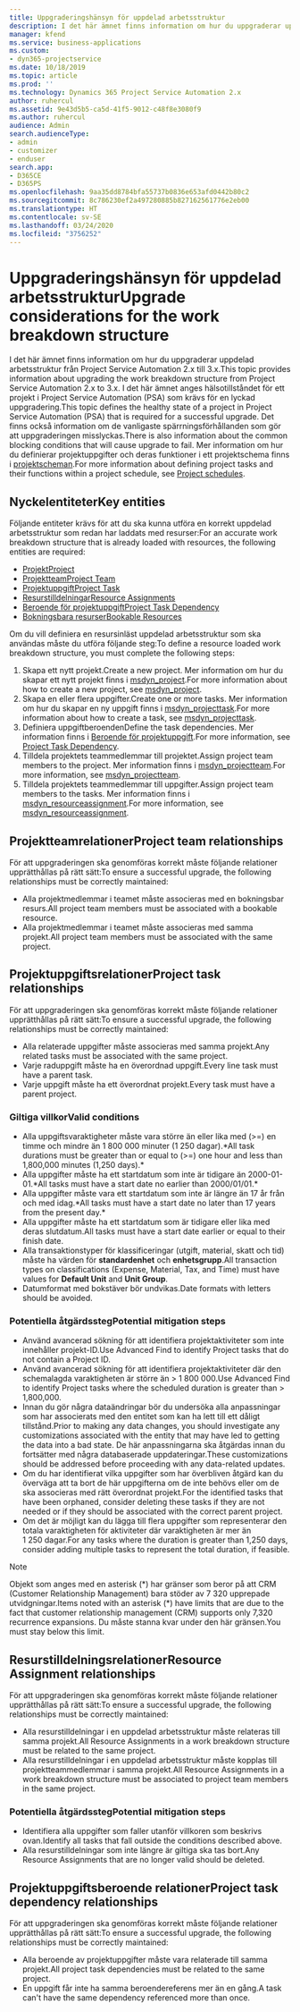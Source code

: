 ```yaml
---
title: Uppgraderingshänsyn för uppdelad arbetsstruktur
description: I det här ämnet finns information om hur du uppgraderar uppdelad arbetsstruktur från Project Service Automation 2.x till 3.x.
manager: kfend
ms.service: business-applications
ms.custom:
- dyn365-projectservice
ms.date: 10/18/2019
ms.topic: article
ms.prod: ''
ms.technology: Dynamics 365 Project Service Automation 2.x
author: ruhercul
ms.assetid: 9e43d5b5-ca5d-41f5-9012-c48f8e3080f9
ms.author: ruhercul
audience: Admin
search.audienceType:
- admin
- customizer
- enduser
search.app:
- D365CE
- D365PS
ms.openlocfilehash: 9aa35dd8784bfa55737b0836e653afd0442b80c2
ms.sourcegitcommit: 8c786230ef2a497280885b827162561776e2eb00
ms.translationtype: HT
ms.contentlocale: sv-SE
ms.lasthandoff: 03/24/2020
ms.locfileid: "3756252"
---
```

# <a name="upgrade-considerations-for-the-work-breakdown-structure"></a><span data-ttu-id="40ac3-103">Uppgraderingshänsyn för uppdelad arbetsstruktur</span><span class="sxs-lookup"><span data-stu-id="40ac3-103">Upgrade considerations for the work breakdown structure</span></span>
<span data-ttu-id="40ac3-104">I det här ämnet finns information om hur du uppgraderar uppdelad arbetsstruktur från Project Service Automation 2.x till 3.x.</span><span class="sxs-lookup"><span data-stu-id="40ac3-104">This topic provides information about upgrading the work breakdown structure from Project Service Automation 2.x to 3.x.</span></span> <span data-ttu-id="40ac3-105">I det här ämnet anges hälsotillståndet för ett projekt i Project Service Automation (PSA) som krävs för en lyckad uppgradering.</span><span class="sxs-lookup"><span data-stu-id="40ac3-105">This topic defines the healthy state of a project in Project Service Automation (PSA) that is required for a successful upgrade.</span></span> <span data-ttu-id="40ac3-106">Det finns också information om de vanligaste spärrningsförhållanden som gör att uppgraderingen misslyckas.</span><span class="sxs-lookup"><span data-stu-id="40ac3-106">There is also information about the common blocking conditions that will cause upgrade to fail.</span></span> <span data-ttu-id="40ac3-107">Mer information om hur du definierar projektuppgifter och deras funktioner i ett projektschema finns i [projektscheman](project-creating.md).</span><span class="sxs-lookup"><span data-stu-id="40ac3-107">For more information about defining project tasks and their functions within a project schedule, see [Project schedules](project-creating.md).</span></span>

## <a name="key-entities"></a><span data-ttu-id="40ac3-108">Nyckelentiteter</span><span class="sxs-lookup"><span data-stu-id="40ac3-108">Key entities</span></span>
<span data-ttu-id="40ac3-109">Följande entiteter krävs för att du ska kunna utföra en korrekt uppdelad arbetsstruktur som redan har laddats med resurser:</span><span class="sxs-lookup"><span data-stu-id="40ac3-109">For an accurate work breakdown structure that is already loaded with resources, the following entities are required:</span></span>

- [<span data-ttu-id="40ac3-110">Projekt</span><span class="sxs-lookup"><span data-stu-id="40ac3-110">Project</span></span>](../developer/entities/msdyn_project.md)
- [<span data-ttu-id="40ac3-111">Projektteam</span><span class="sxs-lookup"><span data-stu-id="40ac3-111">Project Team</span></span>](../developer/entities/msdyn_projectteam.md)
- [<span data-ttu-id="40ac3-112">Projektuppgift</span><span class="sxs-lookup"><span data-stu-id="40ac3-112">Project Task</span></span>](../developer/entities/msdyn_projecttask.md)
- [<span data-ttu-id="40ac3-113">Resurstilldelningar</span><span class="sxs-lookup"><span data-stu-id="40ac3-113">Resource Assignments</span></span>](../developer/entities/msdyn_resourceassignment.md)
- [<span data-ttu-id="40ac3-114">Beroende för projektuppgift</span><span class="sxs-lookup"><span data-stu-id="40ac3-114">Project Task Dependency</span></span>](../developer/entities/msdyn_projecttaskdependency.md)
- [<span data-ttu-id="40ac3-115">Bokningsbara resurser</span><span class="sxs-lookup"><span data-stu-id="40ac3-115">Bookable Resources</span></span>](../developer/entities/bookableresource.md)

<span data-ttu-id="40ac3-116">Om du vill definiera en resursinläst uppdelad arbetsstruktur som ska användas måste du utföra följande steg:</span><span class="sxs-lookup"><span data-stu-id="40ac3-116">To define a resource loaded work breakdown structure, you must complete the following steps:</span></span>

1. <span data-ttu-id="40ac3-117">Skapa ett nytt projekt.</span><span class="sxs-lookup"><span data-stu-id="40ac3-117">Create a new project.</span></span> <span data-ttu-id="40ac3-118">Mer information om hur du skapar ett nytt projekt finns i [msdyn_project](../developer/entities/msdyn_project.md).</span><span class="sxs-lookup"><span data-stu-id="40ac3-118">For more information about how to create a new project, see [msdyn_project](../developer/entities/msdyn_project.md).</span></span>
2. <span data-ttu-id="40ac3-119">Skapa en eller flera uppgifter.</span><span class="sxs-lookup"><span data-stu-id="40ac3-119">Create one or more tasks.</span></span> <span data-ttu-id="40ac3-120">Mer information om hur du skapar en ny uppgift finns i [msdyn_projecttask](../developer/entities/msdyn_projecttask.md).</span><span class="sxs-lookup"><span data-stu-id="40ac3-120">For more information about how to create a task, see [msdyn_projecttask](../developer/entities/msdyn_projecttask.md).</span></span>
3. <span data-ttu-id="40ac3-121">Definiera uppgiftberoenden</span><span class="sxs-lookup"><span data-stu-id="40ac3-121">Define the task dependencies.</span></span> <span data-ttu-id="40ac3-122">Mer information finns i [Beroende för projektuppgift](../developer/entities/msdyn_projecttaskdependency.md).</span><span class="sxs-lookup"><span data-stu-id="40ac3-122">For more information, see [Project Task Dependency](../developer/entities/msdyn_projecttaskdependency.md).</span></span>
4. <span data-ttu-id="40ac3-123">Tilldela projektets teammedlemmar till projektet.</span><span class="sxs-lookup"><span data-stu-id="40ac3-123">Assign project team members to the project.</span></span> <span data-ttu-id="40ac3-124">Mer information finns i [msdyn_projectteam](../developer/entities/msdyn_projectteam.md).</span><span class="sxs-lookup"><span data-stu-id="40ac3-124">For more information, see [msdyn_projectteam](../developer/entities/msdyn_projectteam.md).</span></span>
5. <span data-ttu-id="40ac3-125">Tilldela projektets teammedlemmar till uppgifter.</span><span class="sxs-lookup"><span data-stu-id="40ac3-125">Assign project team members to the tasks.</span></span> <span data-ttu-id="40ac3-126">Mer information finns i [msdyn_resourceassignment](../developer/entities/msdyn_resourceassignment.md).</span><span class="sxs-lookup"><span data-stu-id="40ac3-126">For more information, see [msdyn_resourceassignment](../developer/entities/msdyn_resourceassignment.md).</span></span>

## <a name="project-team-relationships"></a><span data-ttu-id="40ac3-127">Projektteamrelationer</span><span class="sxs-lookup"><span data-stu-id="40ac3-127">Project team relationships</span></span>

<span data-ttu-id="40ac3-128">För att uppgraderingen ska genomföras korrekt måste följande relationer upprätthållas på rätt sätt:</span><span class="sxs-lookup"><span data-stu-id="40ac3-128">To ensure a successful upgrade, the following relationships must be correctly maintained:</span></span>
- <span data-ttu-id="40ac3-129">Alla projektmedlemmar i teamet måste associeras med en bokningsbar resurs.</span><span class="sxs-lookup"><span data-stu-id="40ac3-129">All project team members must be associated with a bookable resource.</span></span>
- <span data-ttu-id="40ac3-130">Alla projektmedlemmar i teamet måste associeras med samma projekt.</span><span class="sxs-lookup"><span data-stu-id="40ac3-130">All project team members must be associated with the same project.</span></span> 

## <a name="project-task-relationships"></a><span data-ttu-id="40ac3-131">Projektuppgiftsrelationer</span><span class="sxs-lookup"><span data-stu-id="40ac3-131">Project task relationships</span></span>
<span data-ttu-id="40ac3-132">För att uppgraderingen ska genomföras korrekt måste följande relationer upprätthållas på rätt sätt:</span><span class="sxs-lookup"><span data-stu-id="40ac3-132">To ensure a successful upgrade, the following relationships must be correctly maintained:</span></span>

- <span data-ttu-id="40ac3-133">Alla relaterade uppgifter måste associeras med samma projekt.</span><span class="sxs-lookup"><span data-stu-id="40ac3-133">Any related tasks must be associated with the same project.</span></span>
- <span data-ttu-id="40ac3-134">Varje raduppgift måste ha en överordnad uppgift.</span><span class="sxs-lookup"><span data-stu-id="40ac3-134">Every line task must have a parent task.</span></span>
- <span data-ttu-id="40ac3-135">Varje uppgift måste ha ett överordnat projekt.</span><span class="sxs-lookup"><span data-stu-id="40ac3-135">Every task must have a parent project.</span></span>

### <a name="valid-conditions"></a><span data-ttu-id="40ac3-136">Giltiga villkor</span><span class="sxs-lookup"><span data-stu-id="40ac3-136">Valid conditions</span></span>

- <span data-ttu-id="40ac3-137">Alla uppgiftsvaraktigheter måste vara större än eller lika med (>=) en timme och mindre än 1 800 000 minuter (1 250 dagar).\*</span><span class="sxs-lookup"><span data-stu-id="40ac3-137">All task durations must be greater than or equal to (>=) one hour and less than 1,800,000 minutes (1,250 days).\*</span></span>
- <span data-ttu-id="40ac3-138">Alla uppgifter måste ha ett startdatum som inte är tidigare än 2000-01-01.\*</span><span class="sxs-lookup"><span data-stu-id="40ac3-138">All tasks must have a start date no earlier than 2000/01/01.\*</span></span>
- <span data-ttu-id="40ac3-139">Alla uppgifter måste vara ett startdatum som inte är längre än 17 år från och med idag.\*</span><span class="sxs-lookup"><span data-stu-id="40ac3-139">All tasks must have a start date no later than 17 years from the present day.\*</span></span>
- <span data-ttu-id="40ac3-140">Alla uppgifter måste ha ett startdatum som är tidigare eller lika med deras slutdatum.</span><span class="sxs-lookup"><span data-stu-id="40ac3-140">All tasks must have a start date earlier or equal to their finish date.</span></span>
- <span data-ttu-id="40ac3-141">Alla transaktionstyper för klassificeringar (utgift, material, skatt och tid) måste ha värden för **standardenhet** och **enhetsgrupp**.</span><span class="sxs-lookup"><span data-stu-id="40ac3-141">All transaction types on classifications (Expense, Material, Tax, and Time) must have values for **Default Unit** and **Unit Group**.</span></span>
- <span data-ttu-id="40ac3-142">Datumformat med bokstäver bör undvikas.</span><span class="sxs-lookup"><span data-stu-id="40ac3-142">Date formats with letters should be avoided.</span></span>

### <a name="potential-mitigation-steps"></a><span data-ttu-id="40ac3-143">Potentiella åtgärdssteg</span><span class="sxs-lookup"><span data-stu-id="40ac3-143">Potential mitigation steps</span></span>
- <span data-ttu-id="40ac3-144">Använd avancerad sökning för att identifiera projektaktiviteter som inte innehåller projekt-ID.</span><span class="sxs-lookup"><span data-stu-id="40ac3-144">Use Advanced Find to identify Project tasks that do not contain a Project ID.</span></span>
- <span data-ttu-id="40ac3-145">Använd avancerad sökning för att identifiera projektaktiviteter där den schemalagda varaktigheten är större än > 1 800 000.</span><span class="sxs-lookup"><span data-stu-id="40ac3-145">Use Advanced Find to identify Project tasks where the scheduled duration is greater than > 1,800,000.</span></span>
- <span data-ttu-id="40ac3-146">Innan du gör några dataändringar bör du undersöka alla anpassningar som har associerats med den entitet som kan ha lett till ett dåligt tillstånd.</span><span class="sxs-lookup"><span data-stu-id="40ac3-146">Prior to making any data changes, you should investigate any customizations associated with the entity that may have led to getting the data into a bad state.</span></span> <span data-ttu-id="40ac3-147">De här anpassningarna ska åtgärdas innan du fortsätter med några databaserade uppdateringar.</span><span class="sxs-lookup"><span data-stu-id="40ac3-147">These customizations should be addressed before proceeding with any data-related updates.</span></span>
- <span data-ttu-id="40ac3-148">Om du har identifierat vilka uppgifter som har överbliven åtgärd kan du överväga att ta bort de här uppgifterna om de inte behövs eller om de ska associeras med rätt överordnat projekt.</span><span class="sxs-lookup"><span data-stu-id="40ac3-148">For the identified tasks that have been orphaned, consider deleting these tasks if they are not needed or if they should be associated with the correct parent project.</span></span>
- <span data-ttu-id="40ac3-149">Om det är möjligt kan du lägga till flera uppgifter som representerar den totala varaktigheten för aktiviteter där varaktigheten är mer än 1 250 dagar.</span><span class="sxs-lookup"><span data-stu-id="40ac3-149">For any tasks where the duration is greater than 1,250 days, consider adding multiple tasks to represent the total duration, if feasible.</span></span>

> [!NOTE]
> <span data-ttu-id="40ac3-150">Objekt som anges med en asterisk (\*) har gränser som beror på att CRM (Customer Relationship Management) bara stöder av 7 320 upprepade utvidgningar.</span><span class="sxs-lookup"><span data-stu-id="40ac3-150">Items noted with an asterisk (\*) have limits that are due to the fact that customer relationship management (CRM) supports only 7,320 recurrence expansions.</span></span> <span data-ttu-id="40ac3-151">Du måste stanna kvar under den här gränsen.</span><span class="sxs-lookup"><span data-stu-id="40ac3-151">You must stay below this limit.</span></span>

## <a name="resource-assignment-relationships"></a><span data-ttu-id="40ac3-152">Resurstilldelningsrelationer</span><span class="sxs-lookup"><span data-stu-id="40ac3-152">Resource Assignment relationships</span></span>
<span data-ttu-id="40ac3-153">För att uppgraderingen ska genomföras korrekt måste följande relationer upprätthållas på rätt sätt:</span><span class="sxs-lookup"><span data-stu-id="40ac3-153">To ensure a successful upgrade, the following relationships must be correctly maintained:</span></span>

- <span data-ttu-id="40ac3-154">Alla resurstilldelningar i en uppdelad arbetsstruktur måste relateras till samma projekt.</span><span class="sxs-lookup"><span data-stu-id="40ac3-154">All Resource Assignments in a work breakdown structure must be related to the same project.</span></span>
- <span data-ttu-id="40ac3-155">Alla resurstilldelningar i en uppdelad arbetsstruktur måste kopplas till projektteammedlemmar i samma projekt.</span><span class="sxs-lookup"><span data-stu-id="40ac3-155">All Resource Assignments in a work breakdown structure must be associated to project team members in the same project.</span></span>

### <a name="potential-mitigation-steps"></a><span data-ttu-id="40ac3-156">Potentiella åtgärdssteg</span><span class="sxs-lookup"><span data-stu-id="40ac3-156">Potential mitigation steps</span></span>
- <span data-ttu-id="40ac3-157">Identifiera alla uppgifter som faller utanför villkoren som beskrivs ovan.</span><span class="sxs-lookup"><span data-stu-id="40ac3-157">Identify all tasks that fall outside the conditions described above.</span></span>  
- <span data-ttu-id="40ac3-158">Alla resurstilldelningar som inte längre är giltiga ska tas bort.</span><span class="sxs-lookup"><span data-stu-id="40ac3-158">Any Resource Assignments that are no longer valid should be deleted.</span></span>

## <a name="project-task-dependency-relationships"></a><span data-ttu-id="40ac3-159">Projektuppgiftsberoende relationer</span><span class="sxs-lookup"><span data-stu-id="40ac3-159">Project task dependency relationships</span></span>
<span data-ttu-id="40ac3-160">För att uppgraderingen ska genomföras korrekt måste följande relationer upprätthållas på rätt sätt:</span><span class="sxs-lookup"><span data-stu-id="40ac3-160">To ensure a successful upgrade, the following relationships must be correctly maintained:</span></span>

- <span data-ttu-id="40ac3-161">Alla beroende av projektuppgifter måste vara relaterade till samma projekt.</span><span class="sxs-lookup"><span data-stu-id="40ac3-161">All project task dependencies must be related to the same project.</span></span>
- <span data-ttu-id="40ac3-162">En uppgift får inte ha samma beroendereferens mer än en gång.</span><span class="sxs-lookup"><span data-stu-id="40ac3-162">A task can't have the same dependency referenced more than once.</span></span>
